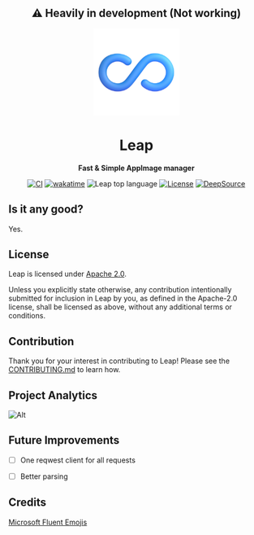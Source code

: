 <div align="center">

  <h2>⚠️ Heavily in development (Not working)</h2>

  <img height="170x" src="./assets/icon.png" />

  <h1>Leap</h1>

  <p>
    <strong>Fast & Simple AppImage manager</strong>
  </p>

  <p>
    <a href="https://github.com/lnxcz/leap/actions"><img alt="CI" src="https://img.shields.io/github/workflow/status/lnxcz/leap/%F0%9F%94%A5%20CI/main?color=blue&label=%F0%9F%94%A5%20CI%20" /></a>
    <a href="https://wakatime.com/badge/user/5a193983-d8c2-4f90-acc2-b1f41cfe8941/project/717a25fe-8d46-460a-9d07-b4fef1f49b9c"><img src="https://wakatime.com/badge/user/5a193983-d8c2-4f90-acc2-b1f41cfe8941/project/717a25fe-8d46-460a-9d07-b4fef1f49b9c.svg" alt="wakatime"></a>
    <img alt="Leap top language" src="https://img.shields.io/github/languages/top/lnxcz/leap">
    <a href="https://opensource.org/licenses/Apache-2.0"><img alt="License" src="https://img.shields.io/github/license/lnxcz/leap?color=blue" /></a>
    <a href="https://deepsource.io/gh/lnxcz/leap/?ref=repository-badge}" target="_blank"><img alt="DeepSource" title="DeepSource" src="https://deepsource.io/gh/lnxcz/leap.svg/?label=active+issues&show_trend=true&token=3xXa6npD95aic4uoRExbchlH"/></a>
  </p>
</div>

## Is it any good?

Yes.

## License

Leap is licensed under [Apache 2.0](./LICENSE).

Unless you explicitly state otherwise, any contribution intentionally submitted
for inclusion in Leap by you, as defined in the Apache-2.0 license, shall be
licensed as above, without any additional terms or conditions.

## Contribution

Thank you for your interest in contributing to Leap!
Please see the [CONTRIBUTING.md](./CONTRIBUTING.md) to learn how.

## Project Analytics

![Alt](https://repobeats.axiom.co/api/embed/54602517fd6bbea511cb9031d0c493774608bbce.svg "Repobeats analytics image")

## Future Improvements
- [ ] One reqwest client for all requests
- [ ] Better parsing


## Credits
[Microsoft Fluent Emojis](https://github.com/microsoft/fluentui-emoji)